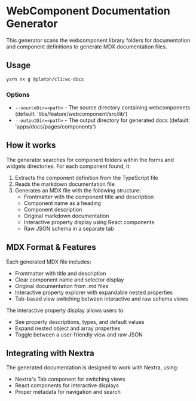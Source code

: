 # WebComponent Documentation Generator

This generator scans the webcomponent library folders for documentation and component definitions to generate MDX documentation files.

## Usage

```bash
yarn nx g @platon/cli:wc-docs
```

### Options

- `--sourceDir=<path>` - The source directory containing webcomponents (default: 'libs/feature/webcomponent/src/lib')
- `--outputDir=<path>` - The output directory for generated docs (default: 'apps/docs/pages/components')

## How it works

The generator searches for component folders within the forms and widgets directories. For each component found, it:

1. Extracts the component definition from the TypeScript file
2. Reads the markdown documentation file
3. Generates an MDX file with the following structure:
   - Frontmatter with the component title and description
   - Component name as a heading
   - Component description
   - Original markdown documentation
   - Interactive property display using React components
   - Raw JSON schema in a separate tab

## MDX Format & Features

Each generated MDX file includes:

- Frontmatter with title and description
- Clear component name and selector display
- Original documentation from .md files
- Interactive property explorer with expandable nested properties
- Tab-based view switching between interactive and raw schema views

The interactive property display allows users to:

- See property descriptions, types, and default values
- Expand nested object and array properties
- Toggle between a user-friendly view and raw JSON

## Integrating with Nextra

The generated documentation is designed to work with Nextra, using:

- Nextra's Tab component for switching views
- React components for interactive displays
- Proper metadata for navigation and search
